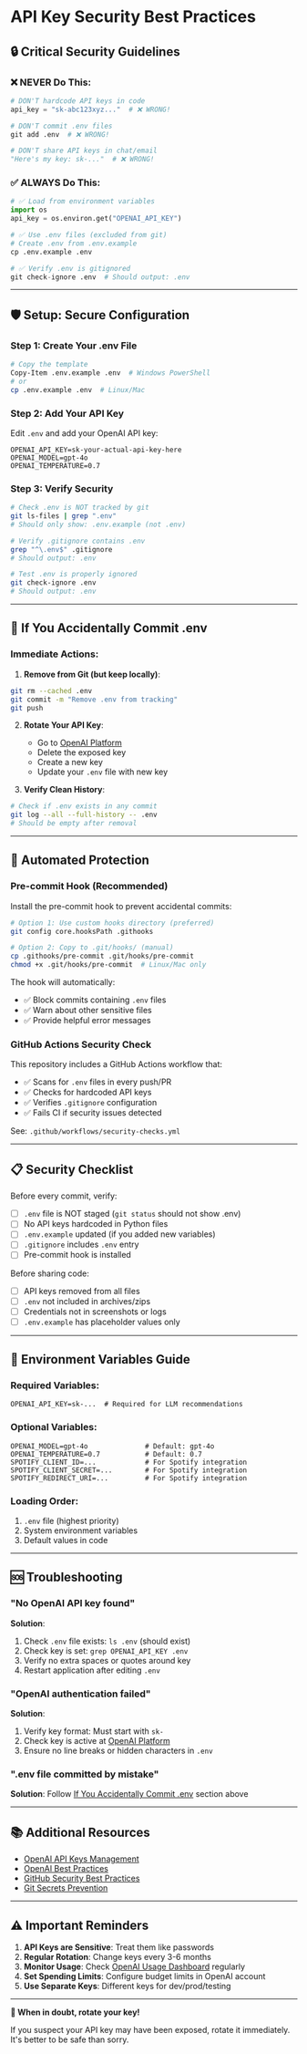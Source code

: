 # API Key Security Best Practices

## 🔒 Critical Security Guidelines

### ❌ NEVER Do This:
```python
# DON'T hardcode API keys in code
api_key = "sk-abc123xyz..."  # ❌ WRONG!

# DON'T commit .env files
git add .env  # ❌ WRONG!

# DON'T share API keys in chat/email
"Here's my key: sk-..."  # ❌ WRONG!
```

### ✅ ALWAYS Do This:
```python
# ✅ Load from environment variables
import os
api_key = os.environ.get("OPENAI_API_KEY")

# ✅ Use .env files (excluded from git)
# Create .env from .env.example
cp .env.example .env

# ✅ Verify .env is gitignored
git check-ignore .env  # Should output: .env
```

---

## 🛡️ Setup: Secure Configuration

### Step 1: Create Your .env File

```bash
# Copy the template
Copy-Item .env.example .env  # Windows PowerShell
# or
cp .env.example .env  # Linux/Mac
```

### Step 2: Add Your API Key

Edit `.env` and add your OpenAI API key:
```env
OPENAI_API_KEY=sk-your-actual-api-key-here
OPENAI_MODEL=gpt-4o
OPENAI_TEMPERATURE=0.7
```

### Step 3: Verify Security

```bash
# Check .env is NOT tracked by git
git ls-files | grep ".env"
# Should only show: .env.example (not .env)

# Verify .gitignore contains .env
grep "^\.env$" .gitignore
# Should output: .env

# Test .env is properly ignored
git check-ignore .env
# Should output: .env
```

---

## 🚨 If You Accidentally Commit .env

### Immediate Actions:

1. **Remove from Git (but keep locally)**:
```bash
git rm --cached .env
git commit -m "Remove .env from tracking"
git push
```

2. **Rotate Your API Key**:
   - Go to [OpenAI Platform](https://platform.openai.com/api-keys)
   - Delete the exposed key
   - Create a new key
   - Update your `.env` file with new key

3. **Verify Clean History**:
```bash
# Check if .env exists in any commit
git log --all --full-history -- .env
# Should be empty after removal
```

---

## 🔧 Automated Protection

### Pre-commit Hook (Recommended)

Install the pre-commit hook to prevent accidental commits:

```bash
# Option 1: Use custom hooks directory (preferred)
git config core.hooksPath .githooks

# Option 2: Copy to .git/hooks/ (manual)
cp .githooks/pre-commit .git/hooks/pre-commit
chmod +x .git/hooks/pre-commit  # Linux/Mac only
```

The hook will automatically:
- ✅ Block commits containing `.env` files
- ✅ Warn about other sensitive files
- ✅ Provide helpful error messages

### GitHub Actions Security Check

This repository includes a GitHub Actions workflow that:
- ✅ Scans for `.env` files in every push/PR
- ✅ Checks for hardcoded API keys
- ✅ Verifies `.gitignore` configuration
- ✅ Fails CI if security issues detected

See: `.github/workflows/security-checks.yml`

---

## 📋 Security Checklist

Before every commit, verify:

- [ ] `.env` file is NOT staged (`git status` should not show .env)
- [ ] No API keys hardcoded in Python files
- [ ] `.env.example` updated (if you added new variables)
- [ ] `.gitignore` includes `.env` entry
- [ ] Pre-commit hook is installed

Before sharing code:

- [ ] API keys removed from all files
- [ ] `.env` not included in archives/zips
- [ ] Credentials not in screenshots or logs
- [ ] `.env.example` has placeholder values only

---

## 🔑 Environment Variables Guide

### Required Variables:
```env
OPENAI_API_KEY=sk-...  # Required for LLM recommendations
```

### Optional Variables:
```env
OPENAI_MODEL=gpt-4o              # Default: gpt-4o
OPENAI_TEMPERATURE=0.7           # Default: 0.7
SPOTIFY_CLIENT_ID=...            # For Spotify integration
SPOTIFY_CLIENT_SECRET=...        # For Spotify integration
SPOTIFY_REDIRECT_URI=...         # For Spotify integration
```

### Loading Order:
1. `.env` file (highest priority)
2. System environment variables
3. Default values in code

---

## 🆘 Troubleshooting

### "No OpenAI API key found"
**Solution**: 
1. Check `.env` file exists: `ls .env` (should exist)
2. Check key is set: `grep OPENAI_API_KEY .env`
3. Verify no extra spaces or quotes around key
4. Restart application after editing `.env`

### "OpenAI authentication failed"
**Solution**:
1. Verify key format: Must start with `sk-`
2. Check key is active at [OpenAI Platform](https://platform.openai.com/api-keys)
3. Ensure no line breaks or hidden characters in `.env`

### ".env file committed by mistake"
**Solution**: Follow [If You Accidentally Commit .env](#-if-you-accidentally-commit-env) section above

---

## 📚 Additional Resources

- [OpenAI API Keys Management](https://platform.openai.com/api-keys)
- [OpenAI Best Practices](https://platform.openai.com/docs/guides/production-best-practices)
- [GitHub Security Best Practices](https://docs.github.com/en/code-security/getting-started/best-practices-for-preventing-data-leaks-in-your-organization)
- [Git Secrets Prevention](https://github.com/awslabs/git-secrets)

---

## ⚠️ Important Reminders

1. **API Keys are Sensitive**: Treat them like passwords
2. **Regular Rotation**: Change keys every 3-6 months
3. **Monitor Usage**: Check [OpenAI Usage Dashboard](https://platform.openai.com/usage) regularly
4. **Set Spending Limits**: Configure budget limits in OpenAI account
5. **Use Separate Keys**: Different keys for dev/prod/testing

---

**🔐 When in doubt, rotate your key!**

If you suspect your API key may have been exposed, rotate it immediately. It's better to be safe than sorry.
